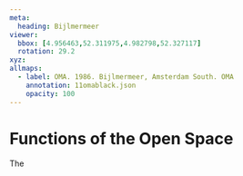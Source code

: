 ```yaml
---
meta:
  heading: Bijlmermeer
viewer:
  bbox: [4.956463,52.311975,4.982798,52.327117]
  rotation: 29.2
xyz:
allmaps:
  - label: OMA. 1986. Bijlmermeer, Amsterdam South. OMA
    annotation: 11omablack.json
    opacity: 100
---
```

# Functions of the Open Space
The 

